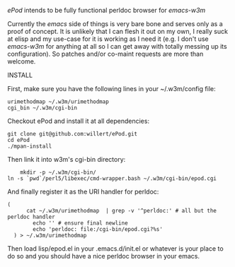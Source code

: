 _ePod_ intends to be fully functional perldoc browser for _emacs-w3m_

Currently the _emacs_ side of things is very bare bone and serves only as a proof
of concept. It is unlikely that I can flesh it out on my own, I really suck at elisp
and my use-case for it is working as I need it (e.g. I don't use _emacs-w3m_ for anything
at all so I can get away with totally messing up its configuration). So patches and/or co-maint
requests are more than welcome.

INSTALL

First, make sure you have the following lines in your ~/.w3m/config file:

    urimethodmap ~/.w3m/urimethodmap
    cgi_bin ~/.w3m/cgi-bin

Checkout ePod and install it at all dependencies:

    git clone git@github.com:willert/ePod.git
    cd ePod 
    ./mpan-install

Then link it into w3m's cgi-bin directory:

		mkdir -p ~/.w3m/cgi-bin/
    ln -s `pwd`/perl5/libexec/cmd-wrapper.bash ~/.w3m/cgi-bin/epod.cgi

And finally register it as the URI handler for perldoc:

    (
		  cat ~/.w3m/urimethodmap  | grep -v '^perldoc:' # all but the perldoc handler
			echo '' # ensure final newline
			echo 'perldoc: file:/cgi-bin/epod.cgi?%s'
	  ) > ~/.w3m/urimethodmap


Then load lisp/epod.el in your .emacs.d/init.el or whatever is your place to do so
and you should have a nice perldoc browser in your emacs.

